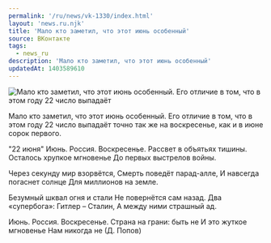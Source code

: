 ```yaml
---
permalink: '/ru/news/vk-1330/index.html'
layout: 'news.ru.njk'
title: 'Мало кто заметил, что этот июнь особенный'
source: ВКонтакте
tags:
  - news_ru
description: 'Мало кто заметил, что этот июнь особенный'
updatedAt: 1403589610
---
```

![Мало кто заметил, что этот июнь особенный. Его отличие в том, что в этом году 22 число выпадаёт](https://sun9-54.userapi.com/impf/vFHLCvzMb7t7FDnIpMpyT_CsQHiuoO_R80OxwQ/PLcPNILGZSw.jpg?size=500x400&quality=96&proxy=1&sign=4076527ed291291b30bf880428b015bf&c_uniq_tag=NB7NMNtCX_aovuI2srO4zH_CthHEzBd6UycXyPAN_BA&type=album)

Мало кто заметил, что этот июнь особенный. Его отличие в том, что в этом году 22 число выпадаёт точно так же на воскресенье, как и в июне сорок первого.

"22 июня"
Июнь. Россия. Воскресенье.
Рассвет в объятьях тишины.
Осталось хрупкое мгновенье
До первых выстрелов войны.

Через секунду мир взорвётся,
Смерть поведёт парад-алле,
И навсегда погаснет солнце
Для миллионов на земле.

Безумный шквал огня и стали
Не повернётся сам назад.
Два «супербога»: Гитлер – Сталин,
А между ними страшный ад.

Июнь. Россия. Воскресенье.
Страна на грани: быть не
И это жуткое мгновенье
Нам никогда не
(Д. Попов)
